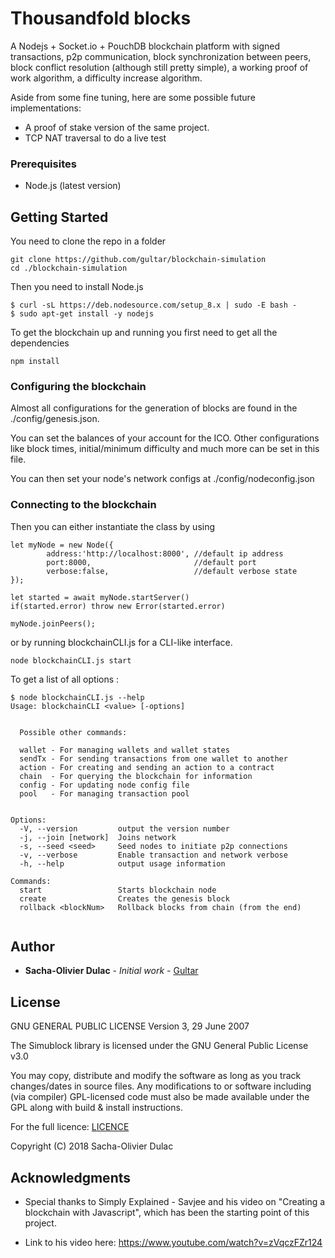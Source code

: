 # Thousandfold blocks

A Nodejs + Socket.io + PouchDB blockchain platform with signed transactions, p2p communication, block synchronization between peers, block conflict resolution (although still pretty simple), a working proof of work algorithm, a difficulty increase algorithm.



Aside from some fine tuning, here are some possible future implementations:
- A proof of stake version of the same project.
- TCP NAT traversal to do a live test

### Prerequisites

- Node.js (latest version)

## Getting Started

You need to clone the repo in a folder

```
git clone https://github.com/gultar/blockchain-simulation
cd ./blockchain-simulation
```
Then you need to install Node.js

```
$ curl -sL https://deb.nodesource.com/setup_8.x | sudo -E bash -
$ sudo apt-get install -y nodejs
```

To get the blockchain up and running you first need to get all the dependencies

```
npm install
```
### Configuring the blockchain

Almost all configurations for the generation of blocks are found in the
./config/genesis.json. 

You can set the balances of your account for the ICO.
Other configurations like block times, initial/minimum difficulty and much more 
can be set in this file.

You can then set your node's network configs at
./config/nodeconfig.json


### Connecting to the blockchain

Then you can either instantiate the class by using

```
let myNode = new Node({
        address:'http://localhost:8000', //default ip address
        port:8000,                       //default port
        verbose:false,                   //default verbose state
});

let started = await myNode.startServer()
if(started.error) throw new Error(started.error)

myNode.joinPeers();

```

or by running blockchainCLI.js for a CLI-like interface.

```
node blockchainCLI.js start
```

To get a list of all options :
```
$ node blockchainCLI.js --help
Usage: blockchainCLI <value> [-options]


  Possible other commands:

  wallet - For managing wallets and wallet states
  sendTx - For sending transactions from one wallet to another
  action - For creating and sending an action to a contract
  chain  - For querying the blockchain for information
  config - For updating node config file
  pool   - For managing transaction pool


Options:
  -V, --version         output the version number
  -j, --join [network]  Joins network
  -s, --seed <seed>     Seed nodes to initiate p2p connections
  -v, --verbose         Enable transaction and network verbose
  -h, --help            output usage information

Commands:
  start                 Starts blockchain node
  create                Creates the genesis block
  rollback <blockNum>   Rollback blocks from chain (from the end) 


```

## Author

* **Sacha-Olivier Dulac** - *Initial work* - [Gultar](https://github.com/gultar)

## License

GNU GENERAL PUBLIC LICENSE Version 3, 29 June 2007

The Simublock library is licensed under the GNU General Public License v3.0

You may copy, distribute and modify the software as long as you track changes/dates in source files. Any modifications to or software including (via compiler) GPL-licensed code must also be made available under the GPL along with build & install instructions.

For the full licence: [LICENCE](https://tldrlegal.com/license/gnu-general-public-license-v3-(gpl-3)#fulltext)

Copyright (C) 2018 Sacha-Olivier Dulac

## Acknowledgments

* Special thanks to Simply Explained - Savjee and his video on "Creating a blockchain with Javascript", which has been the starting point of this project.

* Link to his video here:  https://www.youtube.com/watch?v=zVqczFZr124
